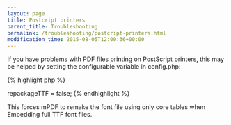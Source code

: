 ```yaml
---
layout: page
title: Postcript printers
parent_title: Troubleshooting
permalink: /troubleshooting/postcript-printers.html
modification_time: 2015-08-05T12:00:36+00:00
---
```




<p>If you have problems with PDF files printing on PostScript printers, this may be helped by setting the configurable variable in <span class="filename">config.php</span>:</p>

{% highlight php %}
<?php

$this->repackageTTF = false;
{% endhighlight %}

<p>This forces mPDF to remake the font file using only core tables when Embedding full TTF font files.</p>
